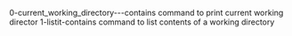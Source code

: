 0-current_working_directory---contains command to print current working director
1-listit-contains command to list contents of a working directory
